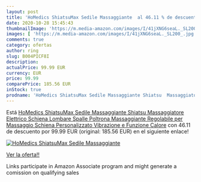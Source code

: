 ```yaml
---
layout: post
title: 'HoMedics ShiatsuMax Sedile Massaggiante  al 46.11 % de descuento'
date: 2020-10-28 15:45:43
thumbnailImage: 'https://m.media-amazon.com/images/I/41jXNG6seaL._SL200_.jpg'
images: [ 'https://m.media-amazon.com/images/I/41jXNG6seaL._SL200_.jpg' ]
comments: true
category: ofertas
author: ring
slug: B004PICF8I
description:
actualPrice: 99.99 EUR
currency: EUR
price: 99.99
comparePrice: 185.56 EUR
inStock: true
prodname: 'HoMedics ShiatsuMax Sedile Massaggiante Shiatsu  Massaggiatore Elettrico Schiena Lombare Spalle  Poltrona Massaggiante Regolabile per Massaggio Schiena Personalizzato  Vibrazione e Funzione Calore'
---
```


Está [HoMedics ShiatsuMax Sedile Massaggiante Shiatsu  Massaggiatore Elettrico Schiena Lombare Spalle  Poltrona Massaggiante Regolabile per Massaggio Schiena Personalizzato  Vibrazione e Funzione Calore](https://www.amazon.it/dp/B004PICF8I/?tag=tolees00-21) con 46.11 de descuento por 99.99 EUR (original: 185.56 EUR) en el siguiente enlace!

[![HoMedics ShiatsuMax Sedile Massaggiante ](https://m.media-amazon.com/images/I/41jXNG6seaL._SL200_.jpg)](https://www.amazon.it/dp/B004PICF8I/?tag=tolees00-21)

[Ver la oferta!!](https://www.amazon.it/dp/B004PICF8I/?tag=tolees00-21)

Links participate in Amazon Associate program and might generate a comission on qualifying sales


